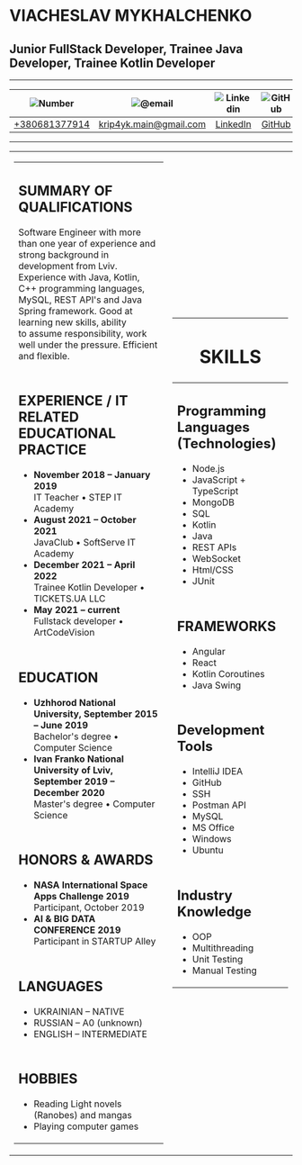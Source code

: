 # VIACHESLAV MYKHALCHENKO
## Junior FullStack Developer, Trainee Java Developer, Trainee Kotlin Developer

_______________________________

|![Number](https://www.shareicon.net/data/16x16/2015/10/19/128649_phone_128x128.png)|![@email](https://www.shareicon.net/data/16x16/2015/04/28/30166_email_128x128.png)|![Linkedin](https://i.stack.imgur.com/gVE0j.png)|![GitHub](https://i.stack.imgur.com/tskMh.png)|
|:---:|:---:|:---:|:---:|
|[+380681377914]()	|[krip4yk.main@gmail.com](mailto:krip4yk.main@gmail.com)|[LinkedIn](https://www.linkedin.com/in/viacheslav-mykhalchenko-752042171/)|[GitHub](https://github.com/Krip4yk-main)|

_______________________________

<table>
<tbody>
<tr>
<td>
  <table>
  <tbody>
  <tr>
    <td><h2>SUMMARY OF QUALIFICATIONS</h2><p>Software Engineer with more than one year of experience and strong background in 
                                         <br>development from Lviv. Experience with Java, Kotlin, C++ programming languages, 
                                         <br>MySQL, REST API's and Java Spring framework. Good at learning new skills, ability 
                                         <br>to assume responsibility, work well under the pressure. Efficient and flexible.</p></td>
  </tr>
  <tr>
    <td><h2>EXPERIENCE / IT RELATED EDUCATIONAL PRACTICE</h2>
      <ul>
        <li><b>November 2018 – January 2019</b><br>IT Teacher • STEP IT Academy</li>
        <li><b>August 2021 – October 2021</b><br>JavaClub • SoftServe IT Academy</li>
        <li><b>December 2021 – April 2022</b><br>Trainee Kotlin Developer • TICKETS.UA LLC</li>
        <li><b>May 2021 – current</b><br>Fullstack developer • ArtCodeVision</li>
      </ul></td>
  </tr>
  <tr>
    <td><h2>EDUCATION</h2>
      <ul>
        <li><b>Uzhhorod National University, September 2015 – June 2019</b><br>Bachelor's degree • Computer Science</li>
        <li><b>Ivan Franko National University of Lviv, September 2019 – December 2020</b><br>Master's degree • Computer Science</li>
      </ul></td>
  </tr>
  <tr>
    <td><h2>HONORS & AWARDS</h2>
      <ul>
        <li><b>NASA International Space Apps Challenge 2019</b><br>Participant, October 2019</li>
        <li><b>AI & BIG DATA CONFERENCE 2019</b><br>Participant in STARTUP Alley</li>
      </ul></td>
  </tr>
  <tr>
    <td><h2>LANGUAGES</h2>
      <ul>
        <li>UKRAINIAN – NATIVE</li>
        <li>RUSSIAN – A0 (unknown)</li>
        <li>ENGLISH – INTERMEDIATE</li>
      </ul></td>
  </tr>
  <tr>
    <td><h2>HOBBIES</h2>
      <ul>
        <li>Reading Light novels (Ranobes) and mangas</li>
        <li>Playing computer games </li>
      </ul></td>
  </tr>
  </tbody>
  </table>
</td>
<td>
  <table>
  <thead>
  <tr>
    <th><h1>SKILLS</h1></th>
  </tr>
  </thead>
  <tbody>
  <tr>
    <td><h2>Programming Languages<br>(Technologies)</h2>
      <ul>
        <li>Node.js</li>
        <li>JavaScript + TypeScript</li>
        <li>MongoDB</li>
        <li>SQL</li>
        <li>Kotlin</li>
        <li>Java</li>
        <li>REST APIs</li>
        <li>WebSocket</li>
        <li>Html/CSS</li>
        <li>JUnit</li>
      </ul>
  </td>
  </tr>
  <tr>
    <td><h2>FRAMEWORKS</h2>
      <ul>
        <li>Angular</li>
        <li>React</li>
        <li>Kotlin Coroutines</li>
        <li>Java Swing</li>
      </ul>
  </td>
  </tr>
  <tr>
    <td><h2>Development Tools</h2>
      <ul>
        <li>IntelliJ IDEA</li>
        <li>GitHub</li>
        <li>SSH</li>
        <li>Postman API</li>
        <li>MySQL</li>
        <li>MS Office</li>
        <li>Windows</li>
        <li>Ubuntu</li>
      </ul>
  </td>
  </tr>
  <tr>
    <td><h2>Industry Knowledge</h2>
      <ul>
        <li>OOP</li>
        <li>Multithreading</li>
        <li>Unit Testing</li>
        <li>Manual Testing</li>
      </ul>
  </td>
  </tr>
  </tbody>
  </table>
</td>
</tr>
</tbody>
</table>
